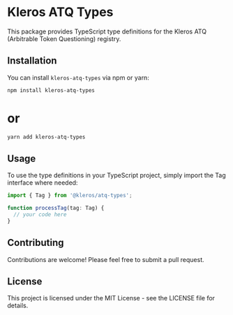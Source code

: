 # Kleros ATQ Types

This package provides TypeScript type definitions for the Kleros ATQ (Arbitrable Token Questioning) registry.

## Installation

You can install `kleros-atq-types` via npm or yarn:

```bash
npm install kleros-atq-types
```
# or
```bash
yarn add kleros-atq-types
```

## Usage
To use the type definitions in your TypeScript project, simply import the Tag interface where needed:

```typescript
import { Tag } from '@kleros/atq-types';

function processTag(tag: Tag) {
  // your code here
}
```

## Contributing
Contributions are welcome! Please feel free to submit a pull request.

## License
This project is licensed under the MIT License - see the LICENSE file for details.
